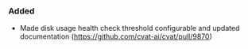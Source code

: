 ### Added

- Made disk usage health check threshold configurable and updated documentation
  (<https://github.com/cvat-ai/cvat/pull/9870>)
